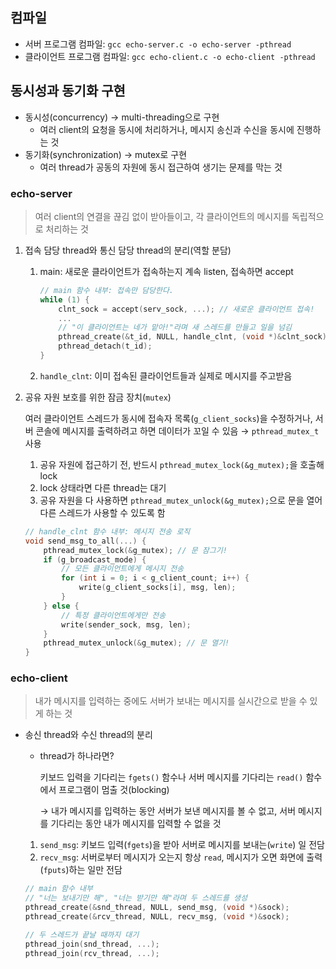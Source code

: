 ## 컴파일
- 서버 프로그램 컴파일: `gcc echo-server.c -o echo-server -pthread`
- 클라이언트 프로그램 컴파일: `gcc echo-client.c -o echo-client -pthread`

## 동시성과 동기화 구현
- 동시성(concurrency) → multi-threading으로 구현
    - 여러 client의 요청을 동시에 처리하거나, 메시지 송신과 수신을 동시에 진행하는 것
- 동기화(synchronization) → mutex로 구현
    - 여러 thread가 공동의 자원에 동시 접근하여 생기는 문제를 막는 것

### echo-server

> 여러 client의 연결을 끊김 없이 받아들이고, 각 클라이언트의 메시지를 독립적으로 처리하는 것
> 
1. 접속 담당 thread와 통신 담당 thread의 분리(역할 분담)
    1. main: 새로운 클라이언트가 접속하는지 계속 listen, 접속하면 accept
        
        ```c
        // main 함수 내부: 접속만 담당한다.
        while (1) {
            clnt_sock = accept(serv_sock, ...); // 새로운 클라이언트 접속!
            ...
            // "이 클라이언트는 네가 맡아!"라며 새 스레드를 만들고 일을 넘김
            pthread_create(&t_id, NULL, handle_clnt, (void *)&clnt_sock);
            pthread_detach(t_id);
        }
        ```
        
    2. `handle_clnt`: 이미 접속된 클라이언트들과 실제로 메시지를 주고받음
2. 공유 자원 보호를 위한 잠금 장치(`mutex`)
    
    여러 클라이언트 스레드가 동시에 접속자 목록(`g_client_socks`)을 수정하거나, 서버 콘솔에 메시지를 출력하려고 하면 데이터가 꼬일 수 있음 → `pthread_mutex_t` 사용
    
    1. 공유 자원에 접근하기 전, 반드시 `pthread_mutex_lock(&g_mutex);`을 호출해 lock
    2. lock 상태라면 다른 thread는 대기
    3. 공유 자원을 다 사용하면 `pthread_mutex_unlock(&g_mutex);`으로 문을 열어 다른 스레드가 사용할 수 있도록 함
    
    ```c
    // handle_clnt 함수 내부: 메시지 전송 로직
    void send_msg_to_all(...) {
        pthread_mutex_lock(&g_mutex); // 문 잠그기!
        if (g_broadcast_mode) {
            // 모든 클라이언트에게 메시지 전송
            for (int i = 0; i < g_client_count; i++) {
                write(g_client_socks[i], msg, len);
            }
        } else {
            // 특정 클라이언트에게만 전송
            write(sender_sock, msg, len);
        }
        pthread_mutex_unlock(&g_mutex); // 문 열기!
    }
    ```
    

### echo-client

> 내가 메시지를 입력하는 중에도 서버가 보내는 메시지를 실시간으로 받을 수 있게 하는 것
> 
- 송신 thread와 수신 thread의 분리
    - thread가 하나라면?
        
        키보드 입력을 기다리는 `fgets()` 함수나 서버 메시지를 기다리는 `read()` 함수에서 프로그램이 멈출 것(blocking)
        
        → 내가 메시지를 입력하는 동안 서버가 보낸 메시지를 볼 수 없고, 서버 메시지를 기다리는 동안 내가 메시지를 입력할 수 없을 것 
        
    1. `send_msg`: 키보드 입력(`fgets`)을 받아 서버로 메시지를 보내는(`write`) 일 전담
    2. `recv_msg`: 서버로부터 메시지가 오는지 항상 `read`, 메시지가 오면 화면에 출력(`fputs`)하는 일만 전담
    
    ```c
    // main 함수 내부
    // "너는 보내기만 해", "너는 받기만 해"라며 두 스레드를 생성
    pthread_create(&snd_thread, NULL, send_msg, (void *)&sock);
    pthread_create(&rcv_thread, NULL, recv_msg, (void *)&sock);
    
    // 두 스레드가 끝날 때까지 대기
    pthread_join(snd_thread, ...);
    pthread_join(rcv_thread, ...);
    ```